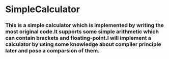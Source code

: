 # SimpleCalculator
### This is a simple calculator which is implemented by writing the most original code.It supports some simple arithmetic which can contain brackets and floating-point.I will implement a calculator by using some knowledge about compiler principle later and pose a comparsion of them.
